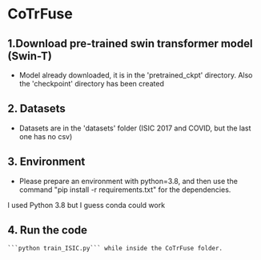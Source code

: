 # CoTrFuse

## 1.Download pre-trained swin transformer model (Swin-T)
- Model already downloaded, it is in the 'pretrained_ckpt' directory. Also the 'checkpoint' directory has been created

## 2. Datasets 
- Datasets are in the 'datasets' folder (ISIC 2017 and COVID, but the last one has no csv)

## 3. Environment

   * Please prepare an environment with python=3.8, and then use the command "pip install -r requirements.txt" for the dependencies.

   I used Python 3.8 but I guess conda could work

## 4. Run the code

    ```python train_ISIC.py``` while inside the CoTrFuse folder.